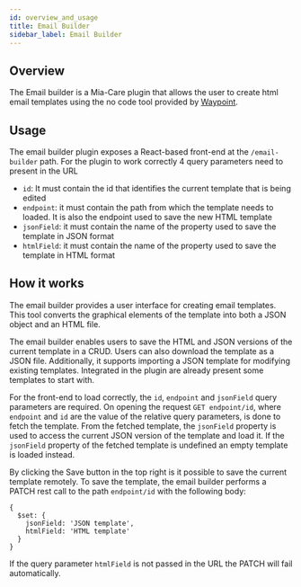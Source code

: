 ```yaml
---
id: overview_and_usage
title: Email Builder
sidebar_label: Email Builder
---
```




## Overview

The Email builder is a Mia-Care plugin that allows the user to create html email templates using the no code tool provided by [Waypoint](https://www.usewaypoint.com/).

## Usage

The email builder plugin exposes a React-based front-end at the `/email-builder` path. For the plugin to work correctly 4 query parameters need to present in the URL

- `id`: It must contain the id that identifies the current template that is being edited
- `endpoint`: it must contain the path from which the template needs to loaded. It is also the endpoint used to save the new HTML template 
- `jsonField`: it must contain the name of the property used to save the template in JSON format
- `htmlField`: it must contain the name of the property used to save the template in HTML format

## How it works

The email builder provides a user interface for creating email templates. This tool converts the graphical elements of the template into both a JSON object and an HTML file.

The email builder enables users to save the HTML and JSON versions of the current template in a CRUD. Users can also download the template as a JSON file. Additionally, it supports importing a JSON template for modifying existing templates. Integrated in the plugin are already present some templates to start with.

For the front-end to load correctly, the `id`, `endpoint` and `jsonField` query parameters are required. On opening the request `GET endpoint/id`,  where `endpoint` and `id` are the value of the relative query parameters, is done to fetch the template. From the fetched template, the `jsonField` property is used to access the current JSON version of the template and load it. If the `jsonField` property of the fetched template is undefined an empty template is loaded instead.

By clicking the Save button in the top right is it possible to save the current template remotely. To save the template, the email builder performs a PATCH rest call to the path `endpoint/id`  with the following body:

```
{
  $set: {
    jsonField: 'JSON template',
    htmlField: 'HTML template'
  }
}
```

If the query parameter `htmlField` is not passed in the URL the PATCH will fail automatically.
